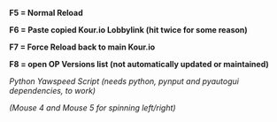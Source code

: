**F5 = Normal Reload**

**F6 = Paste copied Kour.io Lobbylink (hit twice for some reason)**

**F7 = Force Reload back to main Kour.io**

**F8 = open OP Versions list (not automatically updated or maintained)**

*Python Yawspeed Script (needs python, pynput and pyautogui dependencies, to work)*

*(Mouse 4 and Mouse 5 for spinning left/right)*
